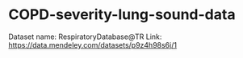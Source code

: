 # COPD-severity-lung-sound-data

Dataset name: RespiratoryDatabase@TR
Link: https://data.mendeley.com/datasets/p9z4h98s6j/1
